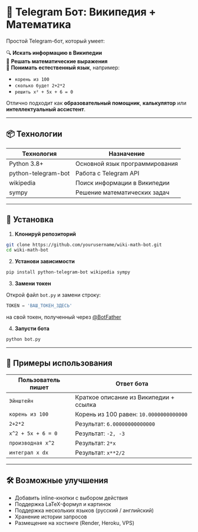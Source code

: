 # 🤖 Telegram Бот: Википедия + Математика

Простой Telegram-бот, который умеет:

🔍 **Искать информацию в Википедии**  
🧮 **Решать математические выражения**  
💬 **Понимать естественный язык**, например:
- `корень из 100`
- `сколько будет 2+2*2`
- `решить x² + 5x + 6 = 0`

Отлично подходит как **образовательный помощник**, **калькулятор** или **интеллектуальный ассистент**.

---

## 📦 Технологии

| Технология | Назначение |
|-----------|------------|
| Python 3.8+ | Основной язык программирования |
| python-telegram-bot | Работа с Telegram API |
| wikipedia | Поиск информации в Википедии |
| sympy | Решение математических задач |

---

## 🚀 Установка

1. **Клонируй репозиторий**

```bash
git clone https://github.com/yourusername/wiki-math-bot.git
cd wiki-math-bot
```

2. **Установи зависимости**

```bash
pip install python-telegram-bot wikipedia sympy
```

3. **Замени токен**

Открой файл `bot.py` и замени строку:

```python
TOKEN = 'ВАШ_ТОКЕН_ЗДЕСЬ'
```

на свой токен, полученный через [@BotFather](https://t.me/BotFather)

4. **Запусти бота**

```bash
python bot.py
```

---

## 🧪 Примеры использования

| Пользователь пишет       | Ответ бота                                         |
|--------------------------|----------------------------------------------------|
| `Эйнштейн`               | Краткое описание из Википедии + ссылка             |
| `корень из 100`          | Корень из 100 равен: `10.0000000000000`            |
| `2+2*2`                  | Результат: `6.00000000000000`                      |
| `x^2 + 5x + 6 = 0`       | Результат: `-2, -3`                                |
| `производная x^2`        | Результат: `2*x`                                   |
| `интеграл x dx`          | Результат: `x**2/2`                                |

---

## 🛠 Возможные улучшения

- Добавить inline-кнопки с выбором действия
- Поддержка LaTeX-формул и картинок
- Поддержка нескольких языков (русский / английский)
- Хранение истории запросов
- Размещение на хостинге (Render, Heroku, VPS)
